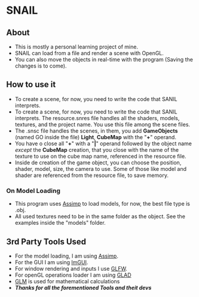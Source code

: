 # SNAIL
## About
* This is mostly a personal learning project of mine. 
* SNAIL can load from a file and render a scene with OpenGL.
* You can also move the objects in real-time with the program (Saving the changes is to come).

## How to use it
* To create a scene, for now, you need to write the code that SANIL interprets. 
* To create a scene, for now, you need to write the code that SANIL interprets. 
The resource.snres file handles all the shaders, models, textures, and the project name. You use this file among the scene files.
* The .snsc file handles the scenes, in them, you add **GameObjects** (named GO inside the file) **Light**, **CubeMap** with the "**+**" operand.
* You have o close all "**+**" with a "**|**" operand followed by the object name *except* the **CubeMap** creation, that you close with the name of the texture to use on the cube map name, referenced in the resource file.
* Inside de creation of the game object, you can choose the position, shader, model, size, the camera to use. Some of those like model and shader are referenced from the resource file, to save memory.

### On Model Loading
* This program uses [Assimp](https://github.com/assimp/assimp) to load models, for now, the best file type is .obj.
* All used textures need to be in the same folder as the object. See the examples inside the "models" folder.

## 3rd Party Tools Used
* For the model loading, I am using [Assimp](https://github.com/assimp/assimp).
* For the GUI I am using [ImGUI](https://github.com/ocornut/imgui).
* For window rendering and inputs I use [GLFW](https://github.com/glfw/glfw).
* For openGL operations loader I am using [GLAD](https://github.com/Dav1dde/glad)
* [GLM](https://github.com/g-truc/glm) is used for mathematical calculations
* **_Thanks for all the forementioned Tools and theit devs_**
